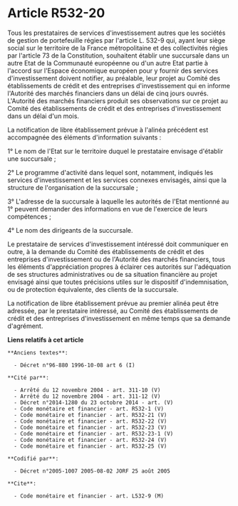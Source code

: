 # Article R532-20

Tous les prestataires de services d'investissement autres que les sociétés de gestion de portefeuille régies par l'article L.
532-9 qui, ayant leur siège social sur le territoire de la France métropolitaine et des collectivités régies par l'article 73
de la Constitution, souhaitent établir une succursale dans un autre Etat de la Communauté européenne ou d'un autre Etat
partie à l'accord sur l'Espace économique européen pour y fournir des services d'investissement doivent notifier, au
préalable, leur projet au Comité des établissements de crédit et des entreprises d'investissement qui en informe l'Autorité
des marchés financiers dans un délai de cinq jours ouvrés. L'Autorité des marchés financiers produit ses observations sur ce
projet au Comité des établissements de crédit et des entreprises d'investissement dans un délai d'un mois.

La notification de libre établissement prévue à l'alinéa précédent est accompagnée des éléments d'information suivants :

1° Le nom de l'Etat sur le territoire duquel le prestataire envisage d'établir une succursale ;

2° Le programme d'activité dans lequel sont, notamment, indiqués les services d'investissement et les services connexes
envisagés, ainsi que la structure de l'organisation de la succursale ;

3° L'adresse de la succursale à laquelle les autorités de l'Etat mentionné au 1° peuvent demander des informations en vue de
l'exercice de leurs compétences ;

4° Le nom des dirigeants de la succursale.

Le prestataire de services d'investissement intéressé doit communiquer en outre, à la demande du Comité des établissements de
crédit et des entreprises d'investissement ou de l'Autorité des marchés financiers, tous les éléments d'appréciation propres
à éclairer ces autorités sur l'adéquation de ses structures administratives ou de sa situation financière au projet envisagé
ainsi que toutes précisions utiles sur le dispositif d'indemnisation, ou de protection équivalente, des clients de la
succursale.

La notification de libre établissement prévue au premier alinéa peut être adressée, par le prestataire intéressé, au Comité
des établissements de crédit et des entreprises d'investissement en même temps que sa demande d'agrément.

**Liens relatifs à cet article**

	**Anciens textes**:

	  - Décret n°96-880 1996-10-08 art 6 (I)

	**Cité par**:

	  - Arrêté du 12 novembre 2004 - art. 311-10 (V)
	  - Arrêté du 12 novembre 2004 - art. 311-12 (V)
	  - Décret n°2014-1280 du 23 octobre 2014 - art. (V)
	  - Code monétaire et financier - art. R532-1 (V)
	  - Code monétaire et financier - art. R532-21 (V)
	  - Code monétaire et financier - art. R532-22 (V)
	  - Code monétaire et financier - art. R532-23 (V)
	  - Code monétaire et financier - art. R532-23-1 (V)
	  - Code monétaire et financier - art. R532-24 (V)
	  - Code monétaire et financier - art. R532-25 (V)

	**Codifié par**:

	  - Décret n°2005-1007 2005-08-02 JORF 25 août 2005

	**Cite**:

	  - Code monétaire et financier - art. L532-9 (M)
